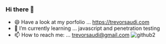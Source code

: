 ### Hi there 👋
- 😄 Have a look at my porfolio ... https://trevorsaudi.com
- 🌱 I’m currently learning ... javascript and penetration testing
- 📫 How to reach me: ... trevorsaudi@gmail.com
![github2](https://user-images.githubusercontent.com/38811409/89574749-50e0d680-d835-11ea-9341-65cc5b339861.gif)

<!--
**trevorsaudi/trevorsaudi** is a ✨ _special_ ✨ repository because its `README.md` (this file) appears on your GitHub profile.

Here are some ideas to get you started:

- 🔭 I’m currently working on ...
- 🌱 I’m currently learning ...
- 👯 I’m looking to collaborate on ...
- 🤔 I’m looking for help with ...
- 💬 Ask me about ...
- 📫 How to reach me: ...
- 😄 Pronouns: ...
- ⚡ Fun fact: ...
-->
